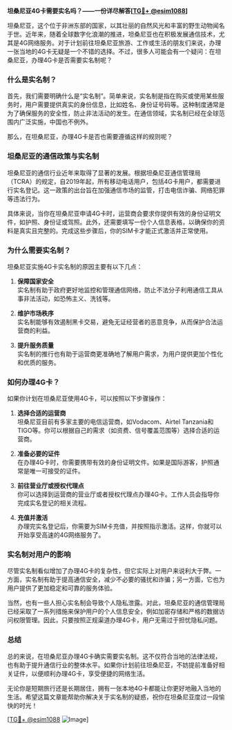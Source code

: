**坦桑尼亚4G卡需要实名吗？——一份详尽解答[[TG💪+ @esim1088](https://t.me/s/esim1088)]**

坦桑尼亚，这个位于非洲东部的国家，以其壮丽的自然风光和丰富的野生动物闻名于世。近年来，随着全球数字化浪潮的推进，坦桑尼亚也在积极发展通信技术，尤其是4G网络服务。对于计划前往坦桑尼亚旅游、工作或生活的朋友们来说，办理一张当地的4G卡无疑是一个不错的选择。不过，很多人可能会有一个疑问：在坦桑尼亚，办理4G卡是否需要实名制呢？

### **什么是实名制？**
首先，我们需要明确什么是“实名制”。简单来说，实名制是指在购买或使用某些服务时，用户需要提供真实的身份信息，比如姓名、身份证号码等。这种制度通常是为了确保服务的安全性，防止非法活动的发生。在通信领域，实名制已经在全球范围内广泛实施，中国也不例外。

那么，在坦桑尼亚，办理4G卡是否也需要遵循这样的规则呢？

### **坦桑尼亚的通信政策与实名制**
坦桑尼亚的通信行业近年来取得了显著的发展。根据坦桑尼亚通信管理局（TCRA）的规定，自2019年起，所有移动电话用户，包括4G卡用户，都需要进行实名登记。这一政策的出台旨在加强通信市场的监管，打击电信诈骗、网络犯罪等违法行为。

具体来说，当你在坦桑尼亚申请4G卡时，运营商会要求你提供有效的身份证明文件，如护照、身份证或驾照。此外，还需要填写一份个人信息表格，以确保你的资料是真实且完整的。完成这些步骤后，你的SIM卡才能正式激活并正常使用。

### **为什么需要实名制？**
坦桑尼亚实施4G卡实名制的原因主要有以下几点：

1. **保障国家安全**  
   实名制有助于政府更好地监控和管理通信网络，防止不法分子利用通信工具从事非法活动，如恐怖主义、洗钱等。

2. **维护市场秩序**  
   实名制能够有效遏制黑卡交易，避免无证经营者的恶意竞争，从而保护合法运营商的利益。

3. **提升服务质量**  
   实名制的推行也有助于运营商更准确地了解用户需求，为用户提供更加个性化和优质的服务。

### **如何办理4G卡？**
如果你计划在坦桑尼亚使用4G卡，可以按照以下步骤操作：

1. **选择合适的运营商**  
   坦桑尼亚目前有多家主要的电信运营商，如Vodacom、Airtel Tanzania和TIGO等。你可以根据自己的需求（如资费、信号覆盖范围等）选择合适的运营商。

2. **准备必要的证件**  
   在办理4G卡时，你需要携带有效的身份证明文件。如果是国际游客，护照通常是唯一可接受的证件。

3. **前往营业厅或授权代理点**  
   你可以选择到运营商的营业厅或者授权代理点办理4G卡。工作人员会指导你完成实名登记的相关流程。

4. **充值并激活**  
   办理完实名登记后，你需要为SIM卡充值，并按照指示激活。这样，你就可以开始享受高速的4G网络服务了。

### **实名制对用户的影响**
尽管实名制看似增加了办理4G卡的复杂性，但它实际上对用户来说利大于弊。一方面，实名制有助于提高通信安全，减少不必要的骚扰和诈骗；另一方面，它也为用户提供了更加稳定和可靠的服务体验。

当然，也有一些人担心实名制会导致个人隐私泄露。对此，坦桑尼亚的通信管理局已经采取了一系列措施来保护用户的个人信息安全，例如加密存储和严格的数据访问权限管理。因此，只要按照正规渠道办理4G卡，用户无需过于担忧隐私问题。

### **总结**
总的来说，在坦桑尼亚办理4G卡确实需要实名制。这不仅符合当地的法律法规，也有助于提升通信行业的整体水平。如果你计划前往坦桑尼亚，不妨提前准备好相关证件，以便顺利办理4G卡，享受便捷的网络生活。

无论你是短期旅行还是长期居住，拥有一张本地4G卡都能让你更好地融入当地的生活。希望这篇文章能帮助你解决关于实名制的疑惑，祝你在坦桑尼亚度过一段愉快的时光！

[[TG💪+ @esim1088](https://t.me/s/esim1088) ![Image](https://i.postimg.cc/4NQfJmqS/Snipaste-2025-05-13-00-14-12.png)]